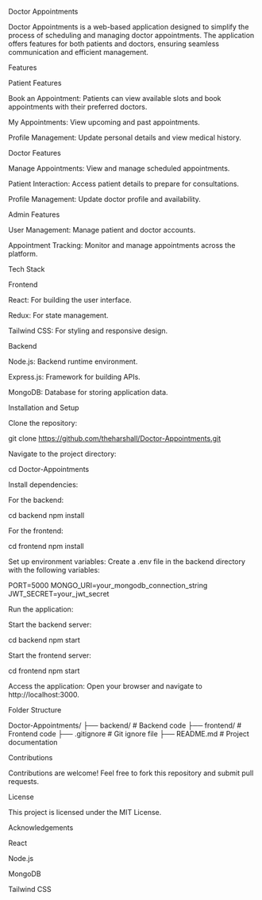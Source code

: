 Doctor Appointments

Doctor Appointments is a web-based application designed to simplify the process of scheduling and managing doctor appointments. The application offers features for both patients and doctors, ensuring seamless communication and efficient management.

Features

Patient Features

Book an Appointment: Patients can view available slots and book appointments with their preferred doctors.

My Appointments: View upcoming and past appointments.

Profile Management: Update personal details and view medical history.

Doctor Features

Manage Appointments: View and manage scheduled appointments.

Patient Interaction: Access patient details to prepare for consultations.

Profile Management: Update doctor profile and availability.

Admin Features

User Management: Manage patient and doctor accounts.

Appointment Tracking: Monitor and manage appointments across the platform.

Tech Stack

Frontend

React: For building the user interface.

Redux: For state management.

Tailwind CSS: For styling and responsive design.

Backend

Node.js: Backend runtime environment.

Express.js: Framework for building APIs.

MongoDB: Database for storing application data.

Installation and Setup

Clone the repository:

git clone https://github.com/theharshall/Doctor-Appointments.git

Navigate to the project directory:

cd Doctor-Appointments

Install dependencies:

For the backend:

cd backend
npm install

For the frontend:

cd frontend
npm install

Set up environment variables:
Create a .env file in the backend directory with the following variables:

PORT=5000
MONGO_URI=your_mongodb_connection_string
JWT_SECRET=your_jwt_secret

Run the application:

Start the backend server:

cd backend
npm start

Start the frontend server:

cd frontend
npm start

Access the application:
Open your browser and navigate to http://localhost:3000.

Folder Structure

Doctor-Appointments/
├── backend/           # Backend code
├── frontend/          # Frontend code
├── .gitignore         # Git ignore file
├── README.md          # Project documentation

Contributions

Contributions are welcome! Feel free to fork this repository and submit pull requests.

License

This project is licensed under the MIT License.

Acknowledgements

React

Node.js

MongoDB

Tailwind CSS
